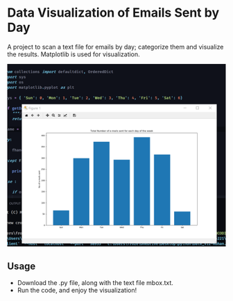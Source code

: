 # Data Visualization of Emails Sent by Day
A project to scan a text file for emails by day; categorize them and visualize the results.
Matplotlib is used for visualization.

![Alt Text](https://github.com/barbeque-sauce/Data-Visualization-of-Emails-Sent-per-Day/blob/master/plot.png)

## Usage

* Download the .py file, along with the text file mbox.txt.
* Run the code, and enjoy the visualization!

